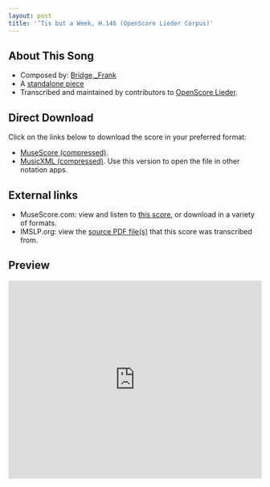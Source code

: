 ```yaml
---
layout: post
title: '’Tis but a Week, H.146 (OpenScore Lieder Corpus)'
---
```


## About This Song

- Composed by: [Bridge,_Frank](https://fourscoreandmore.org/openscore/lieder/Bridge,_Frank)
- A [standalone piece](https://fourscoreandmore.org/openscore/lieder/Bridge,_Frank/_)
- Transcribed and maintained by contributors to [OpenScore Lieder].

[OpenScore Lieder]: https://musescore.com/openscore-lieder-corpus

## Direct Download

Click on the links below to download the score in your preferred format:
- [MuseScore (compressed)](https://github.com/openscore/lieder/blob/main/scores/Bridge,_Frank/_/’Tis_but_a_Week,_H.146/lc6451773.mscz?raw=true).
- [MusicXML (compressed)](https://github.com/openscore/lieder/blob/main/scores/Bridge,_Frank/_/’Tis_but_a_Week,_H.146/lc6451773.mxl?raw=true). Use this version to open the file in other notation apps.

## External links

- MuseScore.com: view and listen to [this score][MuseScore], or download in a variety of formats.
- IMSLP.org: view the [source PDF file(s)][IMSLP] that this score was transcribed from.

[MuseScore]: https://musescore.com/score/6451773
[IMSLP]: https://imslp.org/wiki/Special:ReverseLookup/212406

## Preview

<iframe width="100%" height="394" src="https://musescore.com/openscore-lieder-corpus/scores/6451773/embed" frameborder="0" allowfullscreen allow="autoplay; fullscreen"></iframe>
